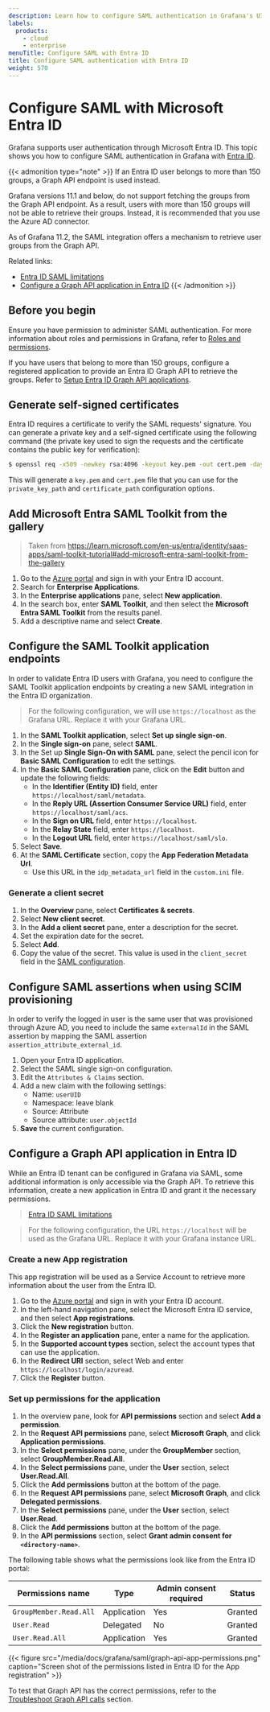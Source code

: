 ```yaml
---
description: Learn how to configure SAML authentication in Grafana's UI.
labels:
  products:
    - cloud
    - enterprise
menuTitle: Configure SAML with Entra ID
title: Configure SAML authentication with Entra ID
weight: 570
---
```


# Configure SAML with Microsoft Entra ID

Grafana supports user authentication through Microsoft Entra ID. This topic shows you how to configure SAML authentication in Grafana with [Entra ID](https://www.microsoft.com/en-us/security/business/identity-access/microsoft-entra-id).

{{< admonition type="note" >}}
If an Entra ID user belongs to more than 150 groups, a Graph API endpoint is used instead.

Grafana versions 11.1 and below, do not support fetching the groups from the Graph API endpoint. As a result, users with more than 150 groups will not be able to retrieve their groups. Instead, it is recommended that you use the Azure AD connector.

As of Grafana 11.2, the SAML integration offers a mechanism to retrieve user groups from the Graph API.

Related links:

- [Entra ID SAML limitations](https://learn.microsoft.com/en-us/entra/identity-platform/id-token-claims-reference#groups-overage-claim)
- [Configure a Graph API application in Entra ID](#configure-a-graph-api-application-in-entra-id)
  {{< /admonition >}}

## Before you begin

Ensure you have permission to administer SAML authentication. For more information about roles and permissions in Grafana, refer to [Roles and permissions](https://grafana.com/docs/grafana/<GRAFANA_VERSION>/administration/roles-and-permissions/).

If you have users that belong to more than 150 groups, configure a registered application to provide an Entra ID Graph API to retrieve the groups. Refer to [Setup Entra ID Graph API applications](#configure-a-graph-api-application-in-azure-ad).

## Generate self-signed certificates

Entra ID requires a certificate to verify the SAML requests' signature. You can generate a private key and a self-signed certificate using the following command (the private key used to sign the requests and the certificate contains the public key for verification):

```sh
$ openssl req -x509 -newkey rsa:4096 -keyout key.pem -out cert.pem -days 365 -nodes
```

This will generate a `key.pem` and `cert.pem` file that you can use for the `private_key_path` and `certificate_path` configuration options.

## Add Microsoft Entra SAML Toolkit from the gallery

> Taken from https://learn.microsoft.com/en-us/entra/identity/saas-apps/saml-toolkit-tutorial#add-microsoft-entra-saml-toolkit-from-the-gallery

1. Go to the [Azure portal](https://portal.azure.com/#home) and sign in with your Entra ID account.
1. Search for **Enterprise Applications**.
1. In the **Enterprise applications** pane, select **New application**.
1. In the search box, enter **SAML Toolkit**, and then select the **Microsoft Entra SAML Toolkit** from the results panel.
1. Add a descriptive name and select **Create**.

## Configure the SAML Toolkit application endpoints

In order to validate Entra ID users with Grafana, you need to configure the SAML Toolkit application endpoints by creating a new SAML integration in the Entra ID organization.

> For the following configuration, we will use `https://localhost` as the Grafana URL. Replace it with your Grafana URL.

1. In the **SAML Toolkit application**, select **Set up single sign-on**.
1. In the **Single sign-on** pane, select **SAML**.
1. In the Set up **Single Sign-On with SAML** pane, select the pencil icon for **Basic SAML Configuration** to edit the settings.
1. In the **Basic SAML Configuration** pane, click on the **Edit** button and update the following fields:
   - In the **Identifier (Entity ID)** field, enter `https://localhost/saml/metadata`.
   - In the **Reply URL (Assertion Consumer Service URL)** field, enter `https://localhost/saml/acs`.
   - In the **Sign on URL** field, enter `https://localhost`.
   - In the **Relay State** field, enter `https://localhost`.
   - In the **Logout URL** field, enter `https://localhost/saml/slo`.
1. Select **Save**.
1. At the **SAML Certificate** section, copy the **App Federation Metadata Url**.
   - Use this URL in the `idp_metadata_url` field in the `custom.ini` file.

### Generate a client secret

1. In the **Overview** pane, select **Certificates & secrets**.
1. Select **New client secret**.
1. In the **Add a client secret** pane, enter a description for the secret.
1. Set the expiration date for the secret.
1. Select **Add**.
1. Copy the value of the secret. This value is used in the `client_secret` field in the [SAML configuration](https://grafana.com/docs/grafana/<GRAFANA_VERSION>/setup-grafana/configure-security/configure-authentication/saml/saml-configuration-options/).

## Configure SAML assertions when using SCIM provisioning

In order to verify the logged in user is the same user that was provisioned through Azure AD, you need to include the same `externalId` in the SAML assertion by mapping the SAML assertion `assertion_attribute_external_id`.

1. Open your Entra ID application.
1. Select the SAML single sign-on configuration.
1. Edit the `Attributes & Claims` section.
1. Add a new claim with the following settings:
   - Name: `userUID`
   - Namespace: leave blank
   - Source: Attribute
   - Source attribute: `user.objectId`
1. **Save** the current configuration.

## Configure a Graph API application in Entra ID

While an Entra ID tenant can be configured in Grafana via SAML, some additional information is only accessible via the Graph API. To retrieve this information, create a new application in Entra ID and grant it the necessary permissions.

> [Entra ID SAML limitations](https://learn.microsoft.com/en-us/entra/identity-platform/id-token-claims-reference#groups-overage-claim)

> For the following configuration, the URL `https://localhost` will be used as the Grafana URL. Replace it with your Grafana instance URL.

### Create a new App registration

This app registration will be used as a Service Account to retrieve more information about the user from the Entra ID.

1. Go to the [Azure portal](https://portal.azure.com/#home) and sign in with your Entra ID account.
1. In the left-hand navigation pane, select the Microsoft Entra ID service, and then select **App registrations**.
1. Click the **New registration** button.
1. In the **Register an application** pane, enter a name for the application.
1. In the **Supported account types** section, select the account types that can use the application.
1. In the **Redirect URI** section, select Web and enter `https://localhost/login/azuread`.
1. Click the **Register** button.

### Set up permissions for the application

1. In the overview pane, look for **API permissions** section and select **Add a permission**.
1. In the **Request API permissions** pane, select **Microsoft Graph**, and click **Application permissions**.
1. In the **Select permissions** pane, under the **GroupMember** section, select **GroupMember.Read.All**.
1. In the **Select permissions** pane, under the **User** section, select **User.Read.All**.
1. Click the **Add permissions** button at the bottom of the page.
1. In the **Request API permissions** pane, select **Microsoft Graph**, and click **Delegated permissions**.
1. In the **Select permissions** pane, under the **User** section, select **User.Read**.
1. Click the **Add permissions** button at the bottom of the page.
1. In the **API permissions** section, select **Grant admin consent for `<directory-name>`**.

The following table shows what the permissions look like from the Entra ID portal:

| Permissions name       | Type        | Admin consent required | Status  |
| ---------------------- | ----------- | ---------------------- | ------- |
| `GroupMember.Read.All` | Application | Yes                    | Granted |
| `User.Read`            | Delegated   | No                     | Granted |
| `User.Read.All`        | Application | Yes                    | Granted |

{{< figure src="/media/docs/grafana/saml/graph-api-app-permissions.png" caption="Screen shot of the permissions listed in Entra ID for the App registration" >}}

To test that Graph API has the correct permissions, refer to the [Troubleshoot Graph API calls](../troubleshoot-saml/#troubleshoot-graph-api-calls) section.
